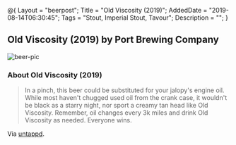 @{
 Layout = "beerpost";
 Title = "Old Viscosity (2019)";
 AddedDate = "2019-08-14T06:30:45";
 Tags = "Stout, Imperial Stout, Tavour";
 Description = "";
 }
 

## Old Viscosity (2019) by Port Brewing Company

![beer-pic]

### About Old Viscosity (2019)

> In a pinch, this beer could be substituted for your jalopy's engine oil. While most haven't chugged used oil from the crank case, it wouldn't be black as a starry night, nor sport a creamy tan head like Old Viscosity. Remember, oil changes every 3k miles and drink Old Viscosity as needed. Everyone wins.

Via [untappd][untappd-url].

[untappd-url]: <https://untappd.com//b/port-brewing-company-old-viscosity-2019/3101861>
[beer-pic]: https://jasonpowley.com/assets/img/2019-08-14-old-viscosity-2019.jpeg "Old Viscosity (2019) by Port Brewing Company"
